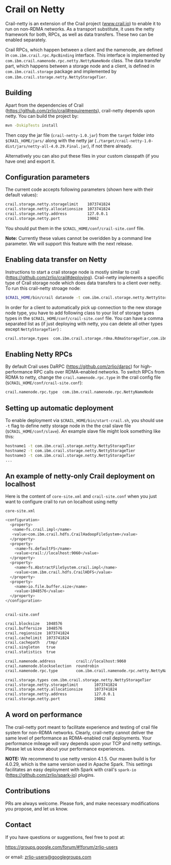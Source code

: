 # Crail on Netty

Crail-netty is an extension of the Crail project (www.crail.io) to enable it to run on non-RDMA networks. 
As a transport substitute, it uses the netty framework for both, RPCs, as well as data transfers. These two 
can be enabled separately. 

Crail RPCs, which happen between a client and the namenode, are defined in `com.ibm.crail.rpc.RpcBinding` interface.
This interface is implemented by `com.ibm.crail.namenode.rpc.netty.NettyNameNode` class. The data transfer part, 
which happens between a storage node and a client, is defined in `com.ibm.crail.storage` package and implemented by 
`com.ibm.crail.storage.netty.NettyStorageTier`.

## Building 

Apart from the dependencies of Crail (https://github.com/zrlio/crail#requirements), crail-netty depends upon netty. 
You can build the project by:
```bash
mvn -DskipTests install
```
Then copy the jar file (`crail-netty-1.0.jar`) from the `target` folder into `$CRAIL_HOME/jars/` along with the 
netty jar (`./target/crail-netty-1.0-dist/jars/netty-all-4.0.29.Final.jar`), if not there already. 

Alternatively you can also put these files in your custom classpath (if you have one) and export it.

## Configuration parameters
The current code accepts following parameters (shown here with their default values):

```bash
crail.storage.netty.storagelimit    1073741824
crail.storage.netty.allocationsize  1073741824
crail.storage.netty.address         127.0.0.1 
crail.storage.netty.port            19862
```

You should put them in the `$CRAIL_HOME/conf/crail-site.conf` file.

**Note:** Currently these values cannot be overidden by a command line parameter. We will support this feature with 
the next release.

## Enabling data transfer on Netty
Instructions to start a crail storage node is mostly similar to crail (https://github.com/zrlio/crail#deploying). 
Crail-netty implements a specific type of Crail storage node which does data transfers to a client over netty. To 
run this crail-netty stroage node: 
```bash 
$CRAIL_HOME/bin/crail datanode -t com.ibm.crail.storage.netty.NettyStorageTier
```
In order for a client to automatically pick up connection to the new storage node type, you have to add following class 
to your list of storage types types in the `$CRAIL_HOME/conf/crail-site.conf` file. You can have a comma separated 
list as (if just deploying with netty, you can delete all other types except `NettyStorageTier`) : 

```bash
crail.storage.types  com.ibm.crail.storage.rdma.RdmaStorageTier,com.ibm.crail.storage.netty.NettyStorageTier
```

## Enabling Netty RPCs

By default Crail uses DaRPC (https://github.com/zrlio/darpc) for high-performance RPC calls over RDMA-enabled networks. 
To switch RPCs from RDMA to netty, change the `crail.namenode.rpc.type` in the crail config file 
(`$CRAIL_HOME/conf/crail-site.conf`): 
```bash
crail.namenode.rpc.type  com.ibm.crail.namenode.rpc.NettyNameNode
```

## Setting up automatic deployment

To enable deployment via `$CRAIL_HOME/bin/start-crail.sh`, you should use `-t` flag to define netty storage node in the 
the crail slave file (`$CRAIL_HOME/conf/slave`). An example slave file might look something like this: 
```bash
hostname1 -t com.ibm.crail.storage.netty.NettyStorageTier
hostname2 -t com.ibm.crail.storage.netty.NettyStorageTier
hostname3 -t com.ibm.crail.storage.netty.NettyStorageTier
...
```

## An example of netty-only Crail deployment on localhost 
Here is the content of `core-site.xml` and `crail-site.conf` when you just want to configure crail to run on localhost
using netty
 
`core-site.xml` 

```bash
<configuration>
  <property>
   <name>fs.crail.impl</name>
   <value>com.ibm.crail.hdfs.CrailHadoopFileSystem</value>
  </property>
  <property>
    <name>fs.defaultFS</name>
    <value>crail://localhost:9060</value>
  </property>
  <property>
    <name>fs.AbstractFileSystem.crail.impl</name>
    <value>com.ibm.crail.hdfs.CrailHDFS</value>
  </property>
  <property>
    <name>io.file.buffer.size</name>
    <value>1048576</value>
  </property>
</configuration>
 
```

`crail-site.conf`
```bash 
crail.blocksize   1048576
crail.buffersize  1048576
crail.regionsize  1073741824
crail.cachelimit  1073741824
crail.cachepath   /tmp/
crail.singleton   true
crail.statistics  true

crail.namenode.address         crail://localhost:9060
crail.namenode.blockselection  roundrobin
crail.namenode.rpc.type        com.ibm.crail.namenode.rpc.netty.NettyNameNode

crail.storage.types com.ibm.crail.storage.netty.NettyStorageTier
crail.storage.netty.storagelimit       1073741824
crail.storage.netty.allocationsize     1073741824
crail.storage.netty.address            127.0.0.1
crail.storage.netty.port               19862
```
## A word on performance 
The crail-netty port meant to facilitate experience and testing of crail file system for non-RDMA networks. Clearly, 
crail-netty cannot deliver the same level of performance as RDMA-enabled crail deployments. Your performance mileage 
will vary depends upon your TCP and netty settings. Please let us know about your performance experiences.

**NOTE:** We recommend to use netty version 4.1.5. Our maven build is for 4.0.29, which is the same version used in 
Apache Spark. This settings facilitates an easy deployment with Spark with crail's `spark-io` 
(https://github.com/zrlio/spark-io) plugins. 

## Contributions

PRs are always welcome. Please fork, and make necessary modifications you propose, and let us know. 

## Contact 

If you have questions or suggestions, feel free to post at:

https://groups.google.com/forum/#!forum/zrlio-users

or email: zrlio-users@googlegroups.com
